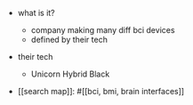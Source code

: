   * what is it?
    * company making many diff bci devices
    * defined by their tech
  * their tech
    * Unicorn Hybrid Black

  * [[search map]]: #[[bci, bmi, brain interfaces]]